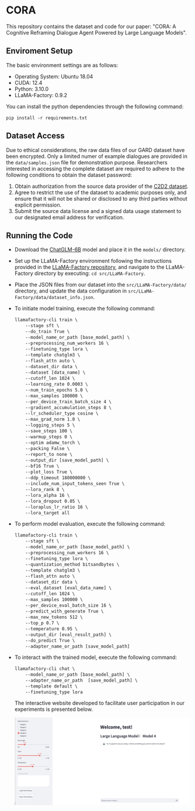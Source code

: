 # CORA

This repository contains the dataset and code for our paper: "CORA: A Cognitive Reframing Dialogue Agent Powered by Large Language Models".

## Enviroment Setup

The basic environment settings are as follows:

- Operating System: Ubuntu 18.04
- CUDA: 12.4
- Python: 3.10.0
- LLaMA-Factory: 0.9.2

You can install the python dependencies through the following command:

```
pip install -r requirements.txt
```

## Dataset Access

Due to ethical considerations, the raw data files of our GARD dataset have been encrypted. Only a limited numer of example dialogues are provided in the `data/samples.json` file for demonstration purpose. Researchers interested in accessing the complete dataset are required to adhere to the following conditions to obtain the dataset password:

1. Obtain authorization from the source data provider of the [C2D2 dataset](https://github.com/bcwangavailable/C2D2-Cognitive-Distortion).
2. Agree to restrict the use of the dataset to academic purposes only, and ensure that it will not be shared or disclosed to any third parties without explicit permission.
3. Submit the source data license and a signed data usage statement to our designated email address for verification.

## Running the Code

- Download the [ChatGLM-6B](https://huggingface.co/THUDM/chatglm-6b) model and place it in the `models/` directory.

- Set up the LLaMA-Factory environment following the instructions provided in the [LLaMA-Factory repository](https://github.com/hiyouga/LLaMA-Factory), and navigate to the LLaMA-Factory directory by executing: `cd src/LLaMA-Factory`.

- Place the JSON files from our dataset into the `src/LLaMA-Factory/data/` directory, and update the data configuration in `src/LLaMA-Factory/data/dataset_info.json`.

- To initiate model training, execute the following command:

  ```
  llamafactory-cli train \
      --stage sft \
      --do_train True \
      --model_name_or_path [base_model_path] \
      --preprocessing_num_workers 16 \
      --finetuning_type lora \
      --template chatglm3 \
      --flash_attn auto \
      --dataset_dir data \
      --dataset [data_name] \
      --cutoff_len 1024 \
      --learning_rate 0.0003 \
      --num_train_epochs 5.0 \
      --max_samples 100000 \
      --per_device_train_batch_size 4 \
      --gradient_accumulation_steps 8 \
      --lr_scheduler_type cosine \
      --max_grad_norm 1.0 \
      --logging_steps 5 \
      --save_steps 100 \
      --warmup_steps 0 \
      --optim adamw_torch \
      --packing False \
      --report_to none \
      --output_dir [save_model_path] \
      --bf16 True \
      --plot_loss True \
      --ddp_timeout 180000000 \
      --include_num_input_tokens_seen True \
      --lora_rank 8 \
      --lora_alpha 16 \
      --lora_dropout 0.05 \
      --loraplus_lr_ratio 16 \
      --lora_target all 
  ```

- To perform model evaluation, execute the following command:

  ```
  llamafactory-cli train \
      --stage sft \
      --model_name_or_path [base_model_path] \
      --preprocessing_num_workers 16 \
      --finetuning_type lora \
      --quantization_method bitsandbytes \
      --template chatglm3 \
      --flash_attn auto \
      --dataset_dir data \
      --eval_dataset [eval_data_name] \
      --cutoff_len 1024 \
      --max_samples 100000 \
      --per_device_eval_batch_size 16 \
      --predict_with_generate True \
      --max_new_tokens 512 \
      --top_p 0.7 \
      --temperature 0.95 \
      --output_dir [eval_result_path] \
      --do_predict True \
      --adapter_name_or_path [save_model_path]
  ```

- To interact with the trained model, execute the following command:

  ```
  llamafactory-cli chat \
      --model_name_or_path [base_model_path] \
      --adapter_name_or_path  [save_model_path] \
      --template default \
      --finetuning_type lora
  ```
  The interactive website developed to facilitate user participation in our experiments is presented below.
  
  ![](website.png)
